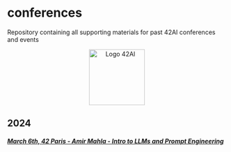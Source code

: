 # conferences
Repository containing all supporting materials for past 42AI conferences and events
<p align="center">
  <img alt="Logo 42AI" width="128px" src="https://avatars.githubusercontent.com/u/25845683?s=400&u=119cc089ebbec202d57300317f004b5eda482115&v=4">
</p>

## 2024 

##### [March 6th, 42 Paris - Amir Mahla - Intro to LLMs and Prompt Engineering](https://github.com/42-AI/conferences/blob/main/20240306-Intro_to_LLMs_and_Prompt_Engineering.pdf)
